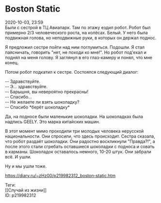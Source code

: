 Boston Static
==============

   
 2020-10-03, 23:59   
  Были с сестрой в ТЦ Авиапарк. Там по этажу ездил робот. Робот был примерно 2/3 человеческого роста, на колёсах. Белый. У него была подвижная голова, но неподвижные руки, в которых он держал поднос.   
   
 Я предложил сестре пойти над ним поглумиться. Подошли. Я стал паясничать, говорить "нет, не походи ко мне!". Но робот под'ехал и поднял на меня голову. Я заглянул в его глаз-камеру и понял, что мне конец.   
   
 Потом робот подкатил к сестре. Состоялся следующий диалог:   
   
 -- Здравствуйте.   
 -- Э... здравствуйте.   
 -- Барышня, вы невероятно прекрасны!   
 -- Спасибо...   
 -- Не желаете ли взять шоколадку?   
 -- Спасибо \*берёт шоколадку\*   
   
 Да, на подносе были маленькие шоколадки. На шоколадках была надпись GEELY. Это марка китайских машин.   
   
 В этот момент мимо проходили три молодых человека нерусской национальности. Они спросили, что здесь происходит. Сестра сказала, что робот раздаёт шоколадки. Они радостно воскликнули "Правда?!", а после этого стали сгребать оставшиеся шоколадки с подноса и совать в карманы. Шоколадок оставалось немного, 10-20 штук. Они забрали всё. И ушли.   
   
 Ну и мы ушли тоже.   
    
 <https://diary.ru/~zHz00/p219982312_boston-static.htm>   
   
 Теги:   
 [[Случай из жизни]]   
 ID: p219982312